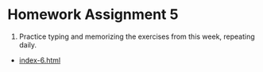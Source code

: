 # Homework Assignment 5

1. Practice typing and memorizing the exercises from this week, repeating daily.

 * [index-6.html](https://github.com/biscuitvile/teaching-material/blob/master/project-3/index-6.html)

